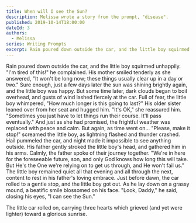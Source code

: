 ```yaml
---
title: When will I see the Sun?
description: Melissa wrote a story from the prompt, "disease".
published: 2019-10-14T18:00:00
dateId: 3
authors:
  - Melissa
series: Writing Prompts
excerpt: Rain poured down outside the car, and the little boy squirmed unhappily.
---
```

Rain poured down outside the car, and the little boy squirmed unhappily. "I'm tired of this!" he complained. His mother smiled tenderly as she answered, "It won't be long now; these things usually clear up in a day or two." Sure enough, just a few days later the sun was shining brightly again, and the little boy was happy. But some time later, dark clouds began to boil overhead, and gusts of wind lashed fiercely at the car. Full of fear, the little boy whimpered, "How much longer is this going to last?" His older sister leaned over from her seat and hugged him. "It's OK," she reassured him. "Sometimes you just have to let things run their course. It'll pass eventually." And just as she had promised, the frightful weather was replaced with peace and calm. But again, as time went on... "Please, make it stop!" screamed the little boy, as lightning flashed and thunder crashed. Hail pummeled the car, and night made it impossible to see anything outside. His father gently stroked the little boy's head, and gathered him in his arms. Calmly, the father spoke of their journey together. "We're in here for the foreseeable future, son, and only God knows how long this will take. But He's the One we're relying on to get us through, and He won't fail us." The little boy remained quiet all that evening and all through the next, content to rest in his father's loving embrace. Just before dawn, the car rolled to a gentle stop, and the little boy got out. As he lay down on a grassy mound, a beatific smile blossomed on his face. "Look, Daddy," he said, closing his eyes, "I can see the Sun."

The little car rolled on, carrying three hearts which grieved (and yet were lighter) toward a glorious sunrise.